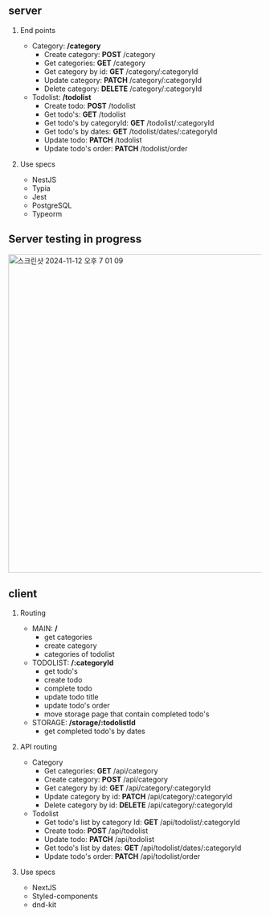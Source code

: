 ## server

1. End points

   - Category: **/category**
     - Create category: **POST** /category
     - Get categories: **GET** /category
     - Get category by id: **GET** /category/:categoryId
     - Update category: **PATCH** /category/:categoryId
     - Delete category: **DELETE** /category/:categoryId
   - Todolist: **/todolist**
     - Create todo: **POST** /todolist
     - Get todo's: **GET** /todolist
     - Get todo's by categoryId: **GET** /todolist/:categoryId
     - Get todo's by dates: **GET** /todolist/dates/:categoryId
     - Update todo: **PATCH** /todolist
     - Update todo's order: **PATCH** /todolist/order

2. Use specs
   - NestJS
   - Typia
   - Jest
   - PostgreSQL
   - Typeorm

## Server testing in progress

<img width="633" alt="스크린샷 2024-11-12 오후 7 01 09" src="https://github.com/user-attachments/assets/b7199bdc-7669-45be-ab4b-98e347053930">

## client

1. Routing

   - MAIN: **/**
     - get categories
     - create category
     - categories of todolist
   - TODOLIST: **/:categoryId**
     - get todo's
     - create todo
     - complete todo
     - update todo title
     - update todo's order
     - move storage page that contain completed todo's
   - STORAGE: **/storage/:todolistId**
     - get completed todo's by dates

2. API routing

   - Category
     - Get categories: **GET** /api/category
     - Create category: **POST** /api/category
     - Get category by id: **GET** /api/category/:categoryId
     - Update category by id: **PATCH** /api/category/:categoryId
     - Delete category by id: **DELETE** /api/category/:categoryId
   - Todolist
     - Get todo's list by category Id: **GET** /api/todolist/:categoryId
     - Create todo: **POST** /api/todolist
     - Update todo: **PATCH** /api/todolist
     - Get todo's list by dates: **GET** /api/todolist/dates/:categoryId
     - Update todo's order: **PATCH** /api/todolist/order

3. Use specs
   - NextJS
   - Styled-components
   - dnd-kit
